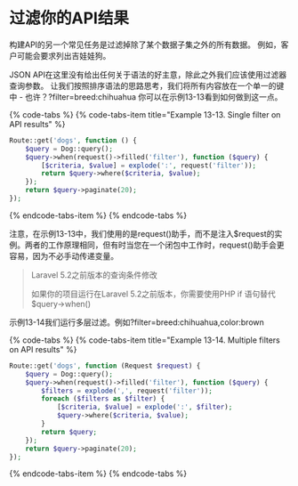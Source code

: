 # 过滤你的API结果

构建API的另一个常见任务是过滤掉除了某个数据子集之外的所有数据。 例如，客户可能会要求列出吉娃娃狗。

JSON API在这里没有给出任何关于语法的好主意，除此之外我们应该使用过滤器查询参数。 让我们按照排序语法的思路思考，我们将所有内容放在一个单一的键中 - 也许？?filter=breed:chihuahua 你可以在示例13-13看到如何做到这一点。

{% code-tabs %}
{% code-tabs-item title="Example 13-13. Single filter on API results" %}
```php
Route::get('dogs', function () {
    $query = Dog::query();
    $query->when(request()->filled('filter'), function ($query) {
        [$criteria, $value] = explode(':', request('filter'));
        return $query->where($criteria, $value);
    });
    return $query->paginate(20);
});
```
{% endcode-tabs-item %}
{% endcode-tabs %}

注意，在示例13-13中，我们使用的是request\(\)助手，而不是注入$request的实例。两者的工作原理相同，但有时当您在一个闭包中工作时，request\(\)助手会更容易，因为不必手动传递变量。

> Laravel 5.2之前版本的查询条件修改
>
> 如果你的项目运行在Laravel 5.2之前版本，你需要使用PHP if 语句替代$query-&gt;when\(\)

示例13-14我们运行多层过滤。例如?filter=breed:chihuahua,color:brown

{% code-tabs %}
{% code-tabs-item title="Example 13-14. Multiple filters on API results" %}
```php
Route::get('dogs', function (Request $request) {
    $query = Dog::query();
    $query->when(request()->filled('filter'), function ($query) {
        $filters = explode(',', request('filter'));
        foreach ($filters as $filter) {
            [$criteria, $value] = explode(':', $filter);
            $query->where($criteria, $value);
        }
        return $query;
    });
    return $query->paginate(20);
});
```
{% endcode-tabs-item %}
{% endcode-tabs %}



